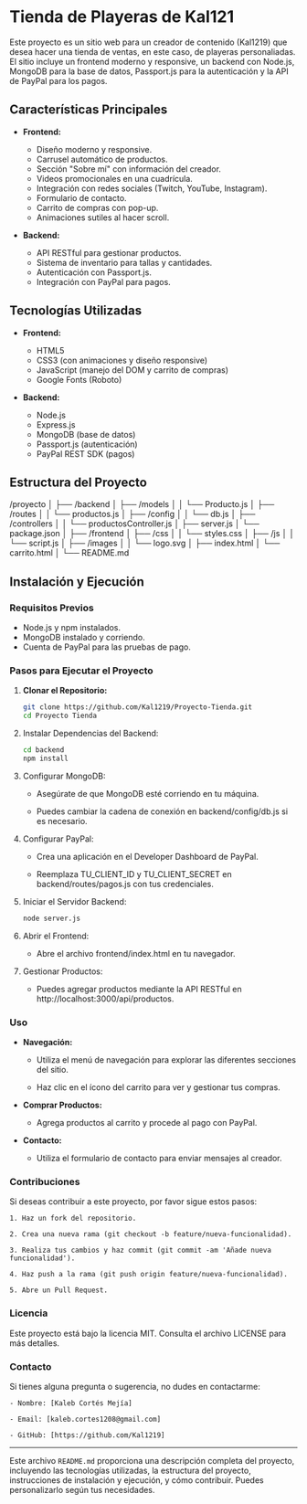 # Tienda de Playeras de Kal121

Este proyecto es un sitio web para un creador de contenido (Kal1219) que desea hacer una tienda de ventas, en este caso, de playeras personaliadas. El sitio incluye un frontend moderno y responsive, un backend con Node.js, MongoDB para la base de datos, Passport.js para la autenticación y la API de PayPal para los pagos.

## Características Principales

- **Frontend:**
  - Diseño moderno y responsive.
  - Carrusel automático de productos.
  - Sección "Sobre mí" con información del creador.
  - Videos promocionales en una cuadrícula.
  - Integración con redes sociales (Twitch, YouTube, Instagram).
  - Formulario de contacto.
  - Carrito de compras con pop-up.
  - Animaciones sutiles al hacer scroll.

- **Backend:**
  - API RESTful para gestionar productos.
  - Sistema de inventario para tallas y cantidades.
  - Autenticación con Passport.js.
  - Integración con PayPal para pagos.

## Tecnologías Utilizadas

- **Frontend:**
  - HTML5
  - CSS3 (con animaciones y diseño responsive)
  - JavaScript (manejo del DOM y carrito de compras)
  - Google Fonts (Roboto)

- **Backend:**
  - Node.js
  - Express.js
  - MongoDB (base de datos)
  - Passport.js (autenticación)
  - PayPal REST SDK (pagos)

## Estructura del Proyecto
/proyecto
│
├── /backend
│ ├── /models
│ │ └── Producto.js
│ ├── /routes
│ │ └── productos.js
│ ├── /config
│ │ └── db.js
│ ├── /controllers
│ │ └── productosController.js
│ ├── server.js
│ └── package.json
│
├── /frontend
│ ├── /css
│ │ └── styles.css
│ ├── /js
│ │ └── script.js
│ ├── /images
│ │ └── logo.svg
│ ├── index.html
│ └── carrito.html
│
└── README.md


## Instalación y Ejecución

### Requisitos Previos

- Node.js y npm instalados.
- MongoDB instalado y corriendo.
- Cuenta de PayPal para las pruebas de pago.

### Pasos para Ejecutar el Proyecto

1. **Clonar el Repositorio:**

   ```bash
   git clone https://github.com/Kal1219/Proyecto-Tienda.git
   cd Proyecto Tienda
   ```

2. Instalar Dependencias del Backend:

    ```bash
    cd backend
    npm install
    ```
3. Configurar MongoDB:

    - Asegúrate de que MongoDB esté corriendo en tu máquina.

    - Puedes cambiar la cadena de conexión en backend/config/db.js si es necesario.

4. Configurar PayPal:

    - Crea una aplicación en el Developer Dashboard de PayPal.

    - Reemplaza TU_CLIENT_ID y TU_CLIENT_SECRET en backend/routes/pagos.js con tus credenciales.

5. Iniciar el Servidor Backend:

    ```bash
    node server.js
    ```

6. Abrir el Frontend:

    - Abre el archivo frontend/index.html en tu navegador.

7. Gestionar Productos:

    - Puedes agregar productos mediante la API RESTful en http://localhost:3000/api/productos.

### Uso

 - **Navegación:**

    - Utiliza el menú de navegación para explorar las diferentes secciones del  sitio.

    - Haz clic en el ícono del carrito para ver y gestionar tus compras.

- **Comprar Productos:**

    - Agrega productos al carrito y procede al pago con PayPal.

- **Contacto:**

    - Utiliza el formulario de contacto para enviar mensajes al creador.

### Contribuciones

Si deseas contribuir a este proyecto, por favor sigue estos pasos:

    1. Haz un fork del repositorio.

    2. Crea una nueva rama (git checkout -b feature/nueva-funcionalidad).

    3. Realiza tus cambios y haz commit (git commit -am 'Añade nueva funcionalidad').

    4. Haz push a la rama (git push origin feature/nueva-funcionalidad).

    5. Abre un Pull Request.

### Licencia

Este proyecto está bajo la licencia MIT. Consulta el archivo LICENSE para más detalles.

### Contacto

Si tienes alguna pregunta o sugerencia, no dudes en contactarme:

    - Nombre: [Kaleb Cortés Mejía]

    - Email: [kaleb.cortes1208@gmail.com]

    - GitHub: [https://github.com/Kal1219]

---


Este archivo `README.md` proporciona una descripción completa del proyecto, incluyendo las tecnologías utilizadas, la estructura del proyecto, instrucciones de instalación y ejecución, y cómo contribuir. Puedes personalizarlo según tus necesidades.